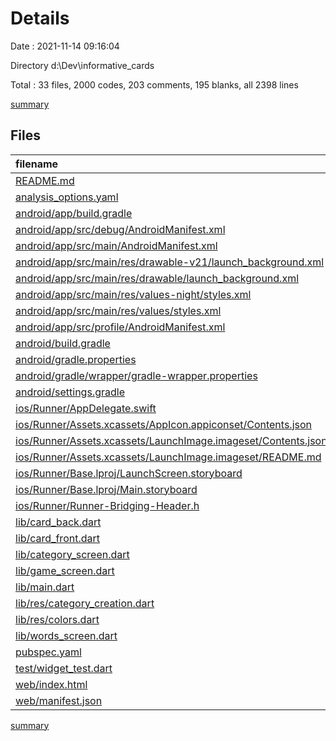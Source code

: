 # Details

Date : 2021-11-14 09:16:04

Directory d:\Dev\informative_cards

Total : 33 files,  2000 codes, 203 comments, 195 blanks, all 2398 lines

[summary](results.md)

## Files
| filename | language | code | comment | blank | total |
| :--- | :--- | ---: | ---: | ---: | ---: |
| [README.md](/README.md) | Markdown | 10 | 0 | 7 | 17 |
| [analysis_options.yaml](/analysis_options.yaml) | YAML | 3 | 23 | 4 | 30 |
| [android/app/build.gradle](/android/app/build.gradle) | Groovy | 53 | 3 | 13 | 69 |
| [android/app/src/debug/AndroidManifest.xml](/android/app/src/debug/AndroidManifest.xml) | XML | 4 | 3 | 1 | 8 |
| [android/app/src/main/AndroidManifest.xml](/android/app/src/main/AndroidManifest.xml) | XML | 30 | 11 | 1 | 42 |
| [android/app/src/main/res/drawable-v21/launch_background.xml](/android/app/src/main/res/drawable-v21/launch_background.xml) | XML | 4 | 7 | 2 | 13 |
| [android/app/src/main/res/drawable/launch_background.xml](/android/app/src/main/res/drawable/launch_background.xml) | XML | 4 | 7 | 2 | 13 |
| [android/app/src/main/res/values-night/styles.xml](/android/app/src/main/res/values-night/styles.xml) | XML | 9 | 9 | 1 | 19 |
| [android/app/src/main/res/values/styles.xml](/android/app/src/main/res/values/styles.xml) | XML | 9 | 9 | 1 | 19 |
| [android/app/src/profile/AndroidManifest.xml](/android/app/src/profile/AndroidManifest.xml) | XML | 4 | 3 | 1 | 8 |
| [android/build.gradle](/android/build.gradle) | Groovy | 25 | 0 | 5 | 30 |
| [android/gradle.properties](/android/gradle.properties) | Properties | 3 | 0 | 1 | 4 |
| [android/gradle/wrapper/gradle-wrapper.properties](/android/gradle/wrapper/gradle-wrapper.properties) | Properties | 5 | 1 | 1 | 7 |
| [android/settings.gradle](/android/settings.gradle) | Groovy | 8 | 0 | 4 | 12 |
| [ios/Runner/AppDelegate.swift](/ios/Runner/AppDelegate.swift) | Swift | 12 | 0 | 2 | 14 |
| [ios/Runner/Assets.xcassets/AppIcon.appiconset/Contents.json](/ios/Runner/Assets.xcassets/AppIcon.appiconset/Contents.json) | JSON | 122 | 0 | 1 | 123 |
| [ios/Runner/Assets.xcassets/LaunchImage.imageset/Contents.json](/ios/Runner/Assets.xcassets/LaunchImage.imageset/Contents.json) | JSON | 23 | 0 | 1 | 24 |
| [ios/Runner/Assets.xcassets/LaunchImage.imageset/README.md](/ios/Runner/Assets.xcassets/LaunchImage.imageset/README.md) | Markdown | 3 | 0 | 2 | 5 |
| [ios/Runner/Base.lproj/LaunchScreen.storyboard](/ios/Runner/Base.lproj/LaunchScreen.storyboard) | XML | 36 | 1 | 1 | 38 |
| [ios/Runner/Base.lproj/Main.storyboard](/ios/Runner/Base.lproj/Main.storyboard) | XML | 25 | 1 | 1 | 27 |
| [ios/Runner/Runner-Bridging-Header.h](/ios/Runner/Runner-Bridging-Header.h) | C++ | 1 | 0 | 1 | 2 |
| [lib/card_back.dart](/lib/card_back.dart) | Dart | 54 | 0 | 15 | 69 |
| [lib/card_front.dart](/lib/card_front.dart) | Dart | 26 | 0 | 3 | 29 |
| [lib/category_screen.dart](/lib/category_screen.dart) | Dart | 296 | 7 | 15 | 318 |
| [lib/game_screen.dart](/lib/game_screen.dart) | Dart | 278 | 34 | 39 | 351 |
| [lib/main.dart](/lib/main.dart) | Dart | 242 | 5 | 13 | 260 |
| [lib/res/category_creation.dart](/lib/res/category_creation.dart) | Dart | 31 | 1 | 4 | 36 |
| [lib/res/colors.dart](/lib/res/colors.dart) | Dart | 5 | 0 | 4 | 9 |
| [lib/words_screen.dart](/lib/words_screen.dart) | Dart | 522 | 3 | 19 | 544 |
| [pubspec.yaml](/pubspec.yaml) | YAML | 25 | 48 | 16 | 89 |
| [test/widget_test.dart](/test/widget_test.dart) | Dart | 14 | 10 | 7 | 31 |
| [web/index.html](/web/index.html) | HTML | 79 | 17 | 6 | 102 |
| [web/manifest.json](/web/manifest.json) | JSON | 35 | 0 | 1 | 36 |

[summary](results.md)